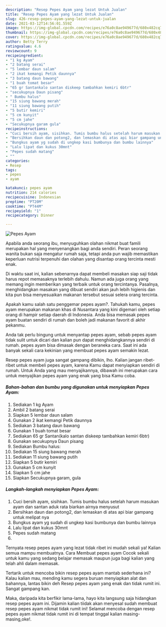 ```yaml
---
description: "Resep Pepes Ayam yang lezat Untuk Jualan"
title: "Resep Pepes Ayam yang lezat Untuk Jualan"
slug: 426-resep-pepes-ayam-yang-lezat-untuk-jualan
date: 2021-03-12T14:56:01.559Z
image: https://img-global.cpcdn.com/recipes/e76a0c8ae949677d/680x482cq70/pepes-ayam-foto-resep-utama.jpg
thumbnail: https://img-global.cpcdn.com/recipes/e76a0c8ae949677d/680x482cq70/pepes-ayam-foto-resep-utama.jpg
cover: https://img-global.cpcdn.com/recipes/e76a0c8ae949677d/680x482cq70/pepes-ayam-foto-resep-utama.jpg
author: Betty Terry
ratingvalue: 4.6
reviewcount: 9
recipeingredient:
- "1 kg Ayam"
- "2 batang serai"
- "5 lembar daun salam"
- "2 ikat kemangi Petik daunnya"
- "3 batang daun bawang"
- "1 buah tomat besar"
- "65 gr Santankalo santan diskeep tambahkan kemiri 6btr"
- "secukupnya Daun pisang"
- " Bumbu halus"
- "15 siung bawang merah"
- "11 siung bawang putih"
- "5 butir kemiri"
- "5 cm kunyit"
- "5 cm jahe"
- "Secukupnya garam gula"
recipeinstructions:
- "Cuci bersih ayam, sisihkan. Tumis bumbu halus setelah harum masukan ayam dan santan aduk rata biarkan airnya menyusut"
- "Bersihkan daun dan potong2, dan lemaskan di atas api biar gampang untuk melipat nya"
- "Bungkus ayam yg sudah di ungkep kasi bumbunya dan bumbu lainnya"
- "Lalu lipat dan kukus 30mnt"
- "Pepes sudah matang"
- ""
categories:
- Resep
tags:
- pepes
- ayam

katakunci: pepes ayam 
nutrition: 214 calories
recipecuisine: Indonesian
preptime: "PT20M"
cooktime: "PT44M"
recipeyield: "1"
recipecategory: Dinner

---
```



![Pepes Ayam](https://img-global.cpcdn.com/recipes/e76a0c8ae949677d/680x482cq70/pepes-ayam-foto-resep-utama.jpg)

Apabila anda seorang ibu, menyuguhkan olahan nikmat buat famili merupakan hal yang menyenangkan bagi anda sendiri. Peran seorang  wanita bukan saja mengatur rumah saja, tetapi anda pun wajib memastikan keperluan nutrisi terpenuhi dan olahan yang disantap orang tercinta mesti enak.

Di waktu  saat ini, kalian sebenarnya dapat membeli masakan siap saji tidak harus repot memasaknya terlebih dahulu. Namun ada juga orang yang memang ingin memberikan yang terbaik untuk orang tercintanya. Pasalnya, menghidangkan masakan yang dibuat sendiri akan jauh lebih higienis dan kita pun bisa menyesuaikan makanan tersebut sesuai selera orang tercinta. 



Apakah kamu salah satu penggemar pepes ayam?. Tahukah kamu, pepes ayam merupakan makanan khas di Nusantara yang kini digemari oleh setiap orang di hampir setiap daerah di Indonesia. Anda bisa memasak pepes ayam buatan sendiri di rumah dan boleh jadi makanan favorit di akhir pekanmu.

Anda tak perlu bingung untuk menyantap pepes ayam, sebab pepes ayam tidak sulit untuk dicari dan kalian pun dapat menghidangkannya sendiri di rumah. pepes ayam bisa dimasak dengan beraneka cara. Saat ini ada banyak sekali cara kekinian yang membuat pepes ayam semakin lezat.

Resep pepes ayam juga sangat gampang dibikin, lho. Kalian jangan ribet-ribet untuk membeli pepes ayam, karena Kamu dapat menyiapkan sendiri di rumah. Untuk Anda yang mau menyajikannya, dibawah ini merupakan cara untuk menyajikan pepes ayam yang enak yang bisa Kamu coba.

<!--inarticleads1-->

##### Bahan-bahan dan bumbu yang digunakan untuk menyiapkan Pepes Ayam:

1. Sediakan 1 kg Ayam
1. Ambil 2 batang serai
1. Siapkan 5 lembar daun salam
1. Gunakan 2 ikat kemangi Petik daunnya
1. Sediakan 3 batang daun bawang
1. Gunakan 1 buah tomat besar
1. Sediakan 65 gr Santan(kalo santan diskeep tambahkan kemiri 6btr)
1. Gunakan secukupnya Daun pisang
1. Sediakan  Bumbu halus:
1. Sediakan 15 siung bawang merah
1. Sediakan 11 siung bawang putih
1. Siapkan 5 butir kemiri
1. Gunakan 5 cm kunyit
1. Siapkan 5 cm jahe
1. Siapkan Secukupnya garam, gula




<!--inarticleads2-->

##### Langkah-langkah menyiapkan Pepes Ayam:

1. Cuci bersih ayam, sisihkan. Tumis bumbu halus setelah harum masukan ayam dan santan aduk rata biarkan airnya menyusut
1. Bersihkan daun dan potong2, dan lemaskan di atas api biar gampang untuk melipat nya
1. Bungkus ayam yg sudah di ungkep kasi bumbunya dan bumbu lainnya
1. Lalu lipat dan kukus 30mnt
1. Pepes sudah matang
1. 




Ternyata resep pepes ayam yang lezat tidak ribet ini mudah sekali ya! Kalian semua mampu membuatnya. Cara Membuat pepes ayam Cocok sekali untuk kamu yang sedang belajar memasak maupun juga bagi kalian yang telah ahli dalam memasak.

Tertarik untuk mencoba bikin resep pepes ayam mantab sederhana ini? Kalau kalian mau, mending kamu segera buruan menyiapkan alat dan bahannya, lantas bikin deh Resep pepes ayam yang enak dan tidak rumit ini. Sangat gampang kan. 

Maka, daripada kita berfikir lama-lama, hayo kita langsung saja hidangkan resep pepes ayam ini. Dijamin kalian tiidak akan menyesal sudah membuat resep pepes ayam nikmat tidak rumit ini! Selamat mencoba dengan resep pepes ayam nikmat tidak rumit ini di tempat tinggal kalian masing-masing,oke!.

